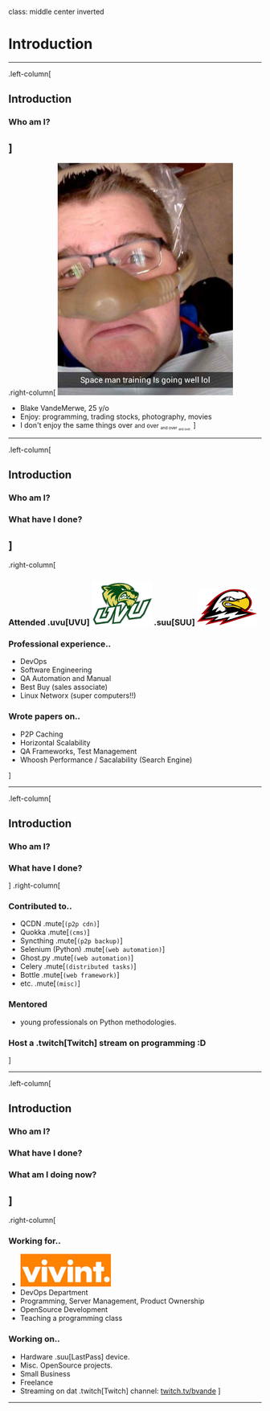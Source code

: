 class: middle center inverted

# Introduction
---

.left-column[
## Introduction
### Who am I?
]
--
.right-column[
![Blake VandeMerwe ME](./static/img/me.jpg)
- Blake VandeMerwe, 25 y/o
- Enjoy: programming, trading stocks, photography, movies
- I don't enjoy the same things over <small>and over <small><sub>and over</sub> <small><sub><sub>and over...
</sub></sub></small></small></small>
]

---

.left-column[
## Introduction
### Who am I?
### What have I done?
]
--
.right-column[
### Attended .uvu[UVU] ![UVU](./static/img/uvu.png) .suu[SUU] ![SUU](./static/img/suu.png)
### Professional experience..
  - DevOps
  - Software Engineering
  - QA Automation and Manual
  - Best Buy (sales associate)
  - Linux Networx (super computers!!)

### Wrote papers on..
  - P2P Caching
  - Horizontal Scalability
  - QA Frameworks, Test Management
  - Whoosh Performance / Sacalability (Search Engine)

]

---
.left-column[
## Introduction
### Who am I?
### What have I done?
]
.right-column[
### Contributed to..
  - QCDN .mute[`(p2p cdn)`]
  - Quokka .mute[`(cms)`]
  - Syncthing .mute[`(p2p backup)`]
  - Selenium (Python) .mute[`(web automation)`]
  - Ghost.py .mute[`(web automation)`]
  - Celery .mute[`(distributed tasks)`]
  - Bottle .mute[`(web framework)`]
  - etc. .mute[`(misc)`]

### Mentored 
  - young professionals on Python methodologies.

### Host a .twitch[Twitch] stream on programming :D
]

---

.left-column[
## Introduction
### Who am I?
### What have I done?
### What am I doing now?
]
--
.right-column[
### Working for..
  - ![Vivint](./static/img/vivint.png)
  - DevOps Department
  - Programming, Server Management, Product Ownership
  - OpenSource Development
  - Teaching a programming class

### Working on..
  - Hardware .suu[LastPass] device.
  - Misc. OpenSource projects.
  - Small Business
  - Freelance
  - Streaming on dat .twitch[Twitch] channel: [twitch.tv/bvande](http://twitch.tv/bvande)
]
---



